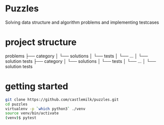 # Puzzles
Solving data structure and algorithm problems and
implementing testcases

# project structure
problems
├── category
│   └── solutions
│   └── tests
│       └── ...
│       └── solution tests
├── category
│   └── solutions
│   └── tests
│       └── ...
│       └── solution tests



# getting started
```bash
git clone https://github.com/castlemilk/puzzles.git
cd puzzles
virtualenv -p `which python3` ./venv
source venv/bin/activate
(venv)$ pytest
```